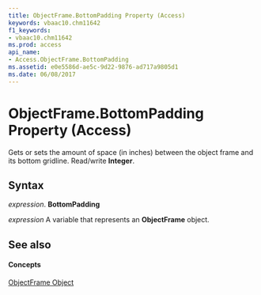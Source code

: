 ```yaml
---
title: ObjectFrame.BottomPadding Property (Access)
keywords: vbaac10.chm11642
f1_keywords:
- vbaac10.chm11642
ms.prod: access
api_name:
- Access.ObjectFrame.BottomPadding
ms.assetid: e0e5586d-ae5c-9d22-9876-ad717a9805d1
ms.date: 06/08/2017
---
```



# ObjectFrame.BottomPadding Property (Access)

Gets or sets the amount of space (in inches) between the object frame and its bottom gridline. Read/write **Integer**.


## Syntax

 _expression_. **BottomPadding**

 _expression_ A variable that represents an **ObjectFrame** object.


## See also


#### Concepts


[ObjectFrame Object](objectframe-object-access.md)

